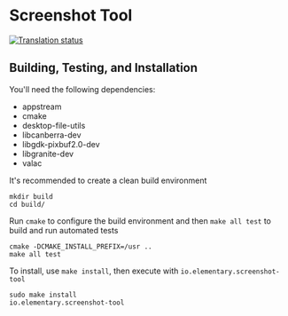 # Screenshot Tool
[![Translation status](https://l10n.elementary.io/widgets/screenshot-tool/-/svg-badge.svg)](https://l10n.elementary.io/projects/screenshot-tool/?utm_source=widget)

## Building, Testing, and Installation

You'll need the following dependencies:
* appstream
* cmake
* desktop-file-utils
* libcanberra-dev
* libgdk-pixbuf2.0-dev
* libgranite-dev
* valac

It's recommended to create a clean build environment

    mkdir build
    cd build/
    
Run `cmake` to configure the build environment and then `make all test` to build and run automated tests

    cmake -DCMAKE_INSTALL_PREFIX=/usr ..
    make all test
    
To install, use `make install`, then execute with `io.elementary.screenshot-tool`

    sudo make install
    io.elementary.screenshot-tool
